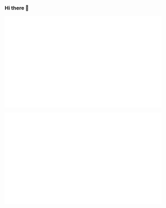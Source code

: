 ### Hi there 👋

![](https://raw.githubusercontent.com/kevin-fritsch/github-stats/master/generated/overview.svg#gh-dark-mode-only)

![](https://raw.githubusercontent.com/kevin-fritsch/github-stats/master/generated/languages.svg#gh-dark-mode-only)


<!--
**KevTVKevin/kevtvkevin** is a ✨ _special_ ✨ repository because its `README.md` (this file) appears on your GitHub profile.

Here are some ideas to get you started:

- 🔭 I’m currently working on ...
- 🌱 I’m currently learning ...
- 👯 I’m looking to collaborate on ...
- 🤔 I’m looking for help with ...
- 💬 Ask me about ...
- 📫 How to reach me: ...
- 😄 Pronouns: ...
- ⚡ Fun fact: ...
-->
